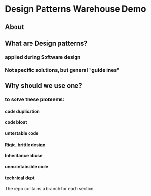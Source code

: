 # Design Patterns Warehouse Demo

## About

## What are Design patterns?
### applied during Software design
### Not specific solutions, but general "guidelines"

## Why should we use one? 
### to solve these problems:
#### code duplication
#### code bloat
#### untestable code
#### Rigid, brittle design
#### Inheritance abuse
#### unmaintainable code
#### technical dept

The repo contains a branch for each section.
